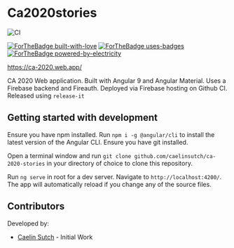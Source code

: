 # Ca2020stories

![CI](https://github.com/caelinsutch/ca-2020-stories/workflows/CI/badge.svg)

[![ForTheBadge built-with-love](http://ForTheBadge.com/images/badges/built-with-love.svg)](https://GitHub.com/Naereen/)
[![ForTheBadge uses-badges](http://ForTheBadge.com/images/badges/uses-badges.svg)](http://ForTheBadge.com)
[![ForTheBadge powered-by-electricity](http://ForTheBadge.com/images/badges/powered-by-electricity.svg)](http://ForTheBadge.com)


https://ca-2020.web.app/

CA 2020 Web application. Built with Angular 9 and Angular Material. 
Uses a Firebase backend and Fireauth. Deployed via Firebase hosting on Github CI.
Released using `release-it`

## Getting started with development

Ensure you have npm installed. Run `npm i -g @angular/cli` to install the latest version of the Angular CLI. Ensure you have git installed.

Open a terminal window and run `git clone github.com/caelinsutch/ca-2020-stories` in your directory of choice to clone this repository.

Run `ng serve` in root for a dev server. Navigate to `http://localhost:4200/`. The app will automatically reload if you change any of the source files.

## Contributors
Developed by:
- [Caelin Sutch](caelinsutch.com) - Initial Work
